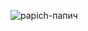 
<!--
**Rosttort/Rosttort** is a ✨ _special_ ✨ repository because its `README.md` (this file) appears on your GitHub profile.

Here are some ideas to get you started:

- 🔭 I’m currently working on ...
- 🌱 I’m currently learning ...
- 👯 I’m looking to collaborate on ...
- 🤔 I’m looking for help with ...

- 💬 Ask me about ...
- 📫 How to reach me: ...
- 😄 Pronouns: ...
- ⚡ Fun fact: ...
-->




![papich-папич](https://user-images.githubusercontent.com/47697674/140924481-b33c345f-71f0-40cd-bae8-779ae251eb44.gif)

